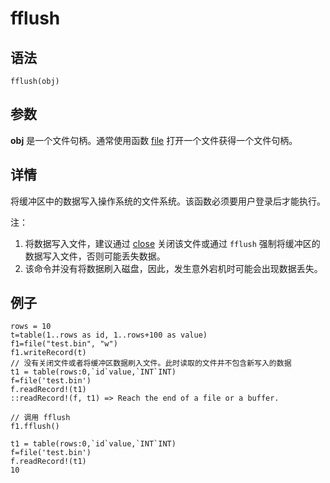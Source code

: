 # fflush

## 语法

`fflush(obj)`

## 参数

**obj** 是一个文件句柄。通常使用函数 [file](file.html)
打开一个文件获得一个文件句柄。

## 详情

将缓冲区中的数据写入操作系统的文件系统。该函数必须要用户登录后才能执行。

注：

1. 将数据写入文件，建议通过 [close](../c/close.html) 关闭该文件或通过 `fflush`
   强制将缓冲区的数据写入文件，否则可能丢失数据。
2. 该命令并没有将数据刷入磁盘，因此，发生意外宕机时可能会出现数据丢失。

## 例子

```
rows = 10
t=table(1..rows as id, 1..rows+100 as value)
f1=file("test.bin", "w")
f1.writeRecord(t)
// 没有关闭文件或者将缓冲区数据刷入文件。此时读取的文件并不包含新写入的数据
t1 = table(rows:0,`id`value,`INT`INT)
f=file('test.bin')
f.readRecord!(t1)
::readRecord!(f, t1) => Reach the end of a file or a buffer.

// 调用 fflush
f1.fflush()

t1 = table(rows:0,`id`value,`INT`INT)
f=file('test.bin')
f.readRecord!(t1)
10
```

